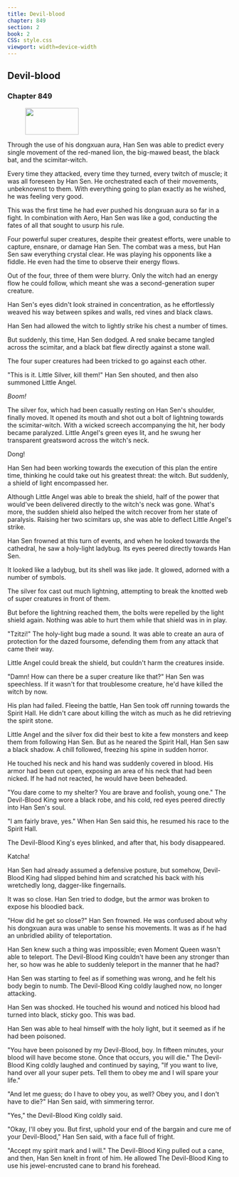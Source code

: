 ```yaml
---
title: Devil-blood
chapter: 849
section: 2
book: 2
CSS: style.css
viewport: width=device-width
---
```


## Devil-blood

### Chapter 849

<figure>
	<img src="../Images/gem.gif" alt="" id="gem" width="120" height="60" />
</figure>

Through the use of his dongxuan aura, Han Sen was able to predict every single movement of the red-maned lion, the big-mawed beast, the black bat, and the scimitar-witch.

Every time they attacked, every time they turned, every twitch of muscle; it was all foreseen by Han Sen. He orchestrated each of their movements, unbeknownst to them. With everything going to plan exactly as he wished, he was feeling very good.

This was the first time he had ever pushed his dongxuan aura so far in a fight. In combination with Aero, Han Sen was like a god, conducting the fates of all that sought to usurp his rule.

Four powerful super creatures, despite their greatest efforts, were unable to capture, ensnare, or damage Han Sen. The combat was a mess, but Han Sen saw everything crystal clear. He was playing his opponents like a fiddle. He even had the time to observe their energy flows.

Out of the four, three of them were blurry. Only the witch had an energy flow he could follow, which meant she was a second-generation super creature.

Han Sen's eyes didn't look strained in concentration, as he effortlessly weaved his way between spikes and walls, red vines and black claws.

Han Sen had allowed the witch to lightly strike his chest a number of times.

But suddenly, this time, Han Sen dodged. A red snake became tangled across the scimitar, and a black bat flew directly against a stone wall.

The four super creatures had been tricked to go against each other.

"This is it. Little Silver, kill them!" Han Sen shouted, and then also summoned Little Angel.

*Boom!*

The silver fox, which had been casually resting on Han Sen's shoulder, finally moved. It opened its mouth and shot out a bolt of lightning towards the scimitar-witch. With a wicked screech accompanying the hit, her body became paralyzed. Little Angel's green eyes lit, and he swung her transparent greatsword across the witch's neck.

Dong!

Han Sen had been working towards the execution of this plan the entire time, thinking he could take out his greatest threat: the witch. But suddenly, a shield of light encompassed her.

Although Little Angel was able to break the shield, half of the power that would've been delivered directly to the witch's neck was gone. What's more, the sudden shield also helped the witch recover from her state of paralysis. Raising her two scimitars up, she was able to deflect Little Angel's strike.

Han Sen frowned at this turn of events, and when he looked towards the cathedral, he saw a holy-light ladybug. Its eyes peered directly towards Han Sen.

It looked like a ladybug, but its shell was like jade. It glowed, adorned with a number of symbols.

The silver fox cast out much lightning, attempting to break the knotted web of super creatures in front of them.

But before the lightning reached them, the bolts were repelled by the light shield again. Nothing was able to hurt them while that shield was in in play.

"Tzitzi!" The holy-light bug made a sound. It was able to create an aura of protection for the dazed foursome, defending them from any attack that came their way.

Little Angel could break the shield, but couldn't harm the creatures inside.

"Damn! How can there be a super creature like that?" Han Sen was speechless. If it wasn't for that troublesome creature, he'd have killed the witch by now.

His plan had failed. Fleeing the battle, Han Sen took off running towards the Spirit Hall. He didn't care about killing the witch as much as he did retrieving the spirit stone.

Little Angel and the silver fox did their best to kite a few monsters and keep them from following Han Sen. But as he neared the Spirit Hall, Han Sen saw a black shadow. A chill followed, freezing his spine in sudden horror.

He touched his neck and his hand was suddenly covered in blood. His armor had been cut open, exposing an area of his neck that had been nicked. If he had not reacted, he would have been beheaded.

"You dare come to my shelter? You are brave and foolish, young one." The Devil-Blood King wore a black robe, and his cold, red eyes peered directly into Han Sen's soul.

"I am fairly brave, yes." When Han Sen said this, he resumed his race to the Spirit Hall.

The Devil-Blood King's eyes blinked, and after that, his body disappeared.

Katcha!

Han Sen had already assumed a defensive posture, but somehow, Devil-Blood King had slipped behind him and scratched his back with his wretchedly long, dagger-like fingernails.

It was so close. Han Sen tried to dodge, but the armor was broken to expose his bloodied back.

"How did he get so close?" Han Sen frowned. He was confused about why his dongxuan aura was unable to sense his movements. It was as if he had an unbridled ability of teleportation.

Han Sen knew such a thing was impossible; even Moment Queen wasn't able to teleport. The Devil-Blood King couldn't have been any stronger than her, so how was he able to suddenly teleport in the manner that he had?

Han Sen was starting to feel as if something was wrong, and he felt his body begin to numb. The Devil-Blood King coldly laughed now, no longer attacking.

Han Sen was shocked. He touched his wound and noticed his blood had turned into black, sticky goo. This was bad.

Han Sen was able to heal himself with the holy light, but it seemed as if he had been poisoned.

"You have been poisoned by my Devil-Blood, boy. In fifteen minutes, your blood will have become stone. Once that occurs, you will die." The Devil-Blood King coldly laughed and continued by saying, "If you want to live, hand over all your super pets. Tell them to obey me and I will spare your life."

"And let me guess; do I have to obey you, as well? Obey you, and I don't have to die?" Han Sen said, with simmering terror.

"Yes," the Devil-Blood King coldly said.

"Okay, I'll obey you. But first, uphold your end of the bargain and cure me of your Devil-Blood," Han Sen said, with a face full of fright.

"Accept my spirit mark and I will." The Devil-Blood King pulled out a cane, and then, Han Sen knelt in front of him. He allowed The Devil-Blood King to use his jewel-encrusted cane to brand his forehead.